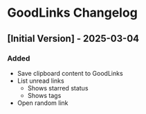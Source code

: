 # GoodLinks Changelog

## [Initial Version] - 2025-03-04

### Added

- Save clipboard content to GoodLinks
- List unread links
  - Shows starred status
  - Shows tags
- Open random link
